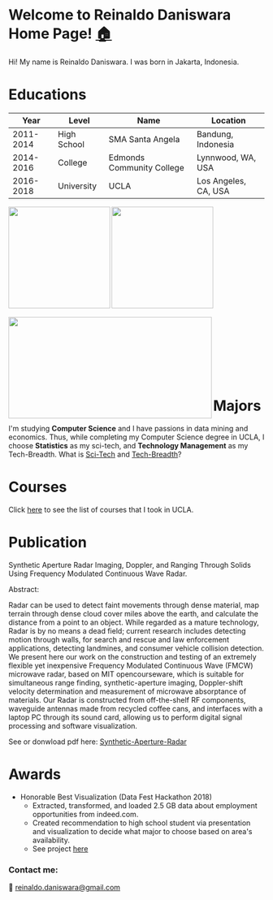 



# Welcome to Reinaldo Daniswara Home Page! [:house:](README.md)

Hi! My name is Reinaldo Daniswara. I was born in Jakarta, Indonesia. 
# Educations

|Year|Level |Name  | Location| 
|---|---|---|---|
|2011-2014  | High School |SMA Santa Angela  |Bandung, Indonesia | 
|2014-2016  | College |Edmonds Community College  |Lynnwood, WA, USA | 
|2016-2018  | University |UCLA  |Los Angeles, CA, USA | 

<a href = "http://www.santa-angela.sch.id/">
<img align="left" width="200" height="200" src="https://drive.google.com/uc?id=1kAg5LZK63XLgOvrnIBGsfApPsglftL9i">
</a>
<a href = "http://www.edcc.edu/">
<img align="center" width="200" height="200" src="https://drive.google.com/uc?id=1WKIiX8MHFMEJi9FbnqVHPVLhxwqfdrGp">
</a>
<br />
<br />
<a href = "http://www.ucla.edu/">
<img align="left" width="400" height="200" src="https://drive.google.com/uc?id=13decU_K7ZRikIE74gwLGhmeE3sD0ljGq">
</a>
<br />
<br />
<br />
<br />
<br />
<br />
<br />

# Majors

I'm studying **Computer Science** and I have passions in data mining and economics. Thus, while completing my Computer Science degree in UCLA, I choose **Statistics** as my sci-tech, and **Technology Management** as my Tech-Breadth. What is [Sci-Tech](http://www.seasoasa.ucla.edu/wp-content/uploads/seasoasa/CS-Sci-Tech-List-current.pdf) and [Tech-Breadth](http://www.seasoasa.ucla.edu/wp-content/uploads/seasoasa/TBA.pdf)?


# Courses
Click [here](courses.md) to see the list of courses that I took in UCLA. 

# Publication
Synthetic Aperture Radar Imaging, Doppler, and Ranging Through Solids Using Frequency Modulated Continuous Wave Radar.
 <p>  
Abstract:
  
Radar can be used to detect faint movements through dense material, map terrain through dense cloud cover miles above the earth, and calculate the distance from a point to an object. While regarded as a mature technology, Radar is by no means a dead field; current research includes detecting motion through walls, for search and rescue and law enforcement applications, detecting landmines, and consumer vehicle collision detection. We present here our work on the construction and testing of an extremely flexible yet inexpensive Frequency Modulated Continuous Wave (FMCW) microwave radar, based on MIT opencourseware, which is suitable for simultaneous range finding, synthetic-aperture imaging, Doppler-shift velocity determination and measurement of microwave absorptance of materials. Our Radar is constructed from off-the-shelf RF components, waveguide antennas made from recycled coffee cans, and interfaces with a laptop PC through its sound card, allowing us to perform digital signal processing and software visualization. </p>
See or donwload pdf here: [Synthetic-Aperture-Radar](https://github.com/rdans/rdans.github.io/blob/master/Synthetic-Aperture-Radar-Imaging-Doppler-and-Ranging-Through-Solids-Using-Frequency-Modulated-Continuous-Wave-Radar.pdf)

# Awards
 - Honorable Best Visualization (Data Fest Hackathon 2018)
	 - Extracted, transformed, and loaded 2.5 GB data about employment opportunities from indeed.com.  
	 - Created recommendation to high school student via presentation and visualization to decide what major to choose based on area's availability.
	 - See project [here](https://github.com/rdans/Data-Fest-2018/raw/master/DataFest-2018.pdf)

### Contact me:
:email:
[reinaldo.daniswara@gmail.com](mailto:reinaldo.daniswara@gmail.com)
